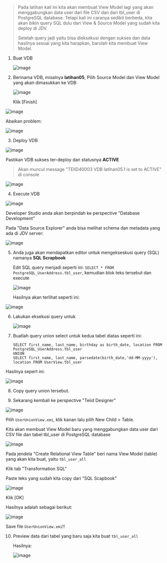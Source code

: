 > Pada latihan kali ini kita akan membuat  View Model lagi yang akan menggabungkan data user dari file CSV dan dari tbl_user di PostgreSQL database.
> Tetapi kali ini caranya sedikit berbeda, kita akan bikin query SQL dulu dari View & Source Model yang sudah kita deploy di JDV.
>
> Setelah query jadi yaitu bisa dieksekusi dengan sukses dan data hasilnya sesuai yang kita harapkan, barulah kita membuat View Model. 

1. Buat VDB

   ![image](https://cloud.githubusercontent.com/assets/3068071/18109670/0631b4b6-6f3d-11e6-9aeb-2aa5f5333c49.png)

2. Berinama VDB, misalnya **latihan05**, Pilih Source Model dan View Model yang akan dimasukkan ke VDB

   
   ![image](https://cloud.githubusercontent.com/assets/3068071/18109713/4ecd5694-6f3d-11e6-86a7-3ceb90979315.png)

   Klik [Finish]
   
![image](https://cloud.githubusercontent.com/assets/3068071/18109754/a5c27a60-6f3d-11e6-8bff-4fe5e0effb20.png)

   Abaikan problem:

   ![image](https://cloud.githubusercontent.com/assets/3068071/18109814/feef20f2-6f3d-11e6-9b3c-67a25406d018.png)

3. Deploy VDB

   
![image](https://cloud.githubusercontent.com/assets/3068071/18109837/27b019ba-6f3e-11e6-9a36-2c41894037d5.png)

   Pastikan VDB sukses ter-deploy dan statusnya **ACTIVE**

  > Akan muncul message "TEIID40003 VDB latihan05.1 is set to ACTIVE" di console

   ![image](https://cloud.githubusercontent.com/assets/3068071/18109853/50251328-6f3e-11e6-88ff-196eab5a19d2.png)

4. Execute VDB

  ![image](https://cloud.githubusercontent.com/assets/3068071/18109991/407650d0-6f3f-11e6-9a67-3382e5ce12ed.png)

  Developer Studio anda akan berpindah ke perspective "Database Development"

  Pada "Data Source Explorer" anda bisa melihat schema dan metadata yang ada di JDV server:

  ![image](https://cloud.githubusercontent.com/assets/3068071/18109965/17ca7cce-6f3f-11e6-98eb-d2180c90bc86.png)

5. Anda juga akan mendapatkan editor untuk mengekseskusi query (SQL) namanya **SQL Scrapbook**

   Edit SQL query menjadi seperti ini: `SELECT * FROM PostgreSQL_UserAddress.tbl_user`, kemudian blok teks tersebut dan execute

   ![image](https://cloud.githubusercontent.com/assets/3068071/18110073/c9bcfdda-6f3f-11e6-8231-25cde250ac4c.png)

   Hasilnya akan terlihat seperti ini:

   
![image](https://cloud.githubusercontent.com/assets/3068071/18110112/fe407622-6f3f-11e6-8668-50f91904cb15.png)

6. Lakukan eksekusi query untuk 


   ![image](https://cloud.githubusercontent.com/assets/3068071/18110158/58921d60-6f40-11e6-97e6-d163651b0de4.png)


7. Buatlah query union select untuk kedua tabel diatas seperti ini:

   ```
   SELECT first_name, last_name, birthday as birth_date, location FROM PostgreSQL_UserAddress.tbl_user
   UNION
   SELECT first_name, last_name, parsedate(birth_date,'dd-MM-yyyy'), location FROM UserView.tbl_user
   ```
 Hasilnya sepert ini:

   ![image](https://cloud.githubusercontent.com/assets/3068071/18110247/090001bc-6f41-11e6-85ad-0ae59829e739.png)

8. Copy query union tersebut.

9.  Sekarang kembali ke perspective "Teiid Designer"
 
   ![image](https://cloud.githubusercontent.com/assets/3068071/18110308/5c818c8e-6f41-11e6-9ba3-e92e95504da1.png)
   
   Pilih `UserUnionView.xmi`, klik kanan lalu pilih New Child > Table.

   Kita akan membuat View Model baru yang menggabungkan data user dari CSV file dan tabel tbl_user di PostgreSQL database
 
  ![image](https://cloud.githubusercontent.com/assets/3068071/18110399/efa841f6-6f41-11e6-9823-6c639e7e4f55.png)

  Pada jendela "Create Relational View Table" beri nama View Model (table) yang akan kita buat, yaitu `tbl_user_all`

  Klik tab "Transformation SQL"

  Paste teks yang sudah kita copy dari "SQL Scapbook"

   ![image](https://cloud.githubusercontent.com/assets/3068071/18110493/863b2926-6f42-11e6-9c6f-96c0341bb8f3.png)

   Klik [OK]

   Hasilnya adalah sebagai berikut:

   ![image](https://cloud.githubusercontent.com/assets/3068071/18110573/fef243a4-6f42-11e6-8b80-b32a003ec57f.png)

   Save file `UserUnionView.xmi`!!

10. Preview data dari tabel yang baru saja kita buat `tbl_user_all`

    Hasilnya:

    
    ![image](https://cloud.githubusercontent.com/assets/3068071/18110633/57733a1a-6f43-11e6-9967-c98824918970.png)





 
